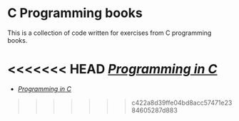# C Programming books

This is a collection of code written for exercises from C programming books.

<<<<<<< HEAD
[_Programming in C_](https://github.com/cinephile85/c-programming-books/tree/master/programming-in-c)
=======
* [_Programming in C_](https://github.com/cinephile85/c-programming-books/tree/master/programming-in-c)
>>>>>>> c422a8d39ffe04bd8acc57471e2384605287d883
